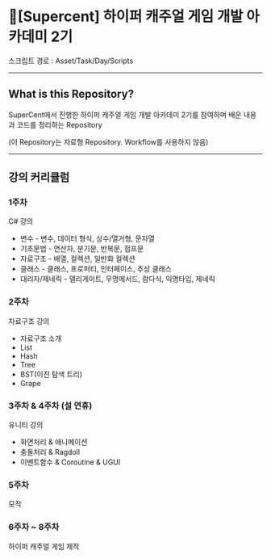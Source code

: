 # 💎[Supercent] 하이퍼 캐주얼 게임 개발 아카데미 2기
스크립트 경로 : Asset/Task/Day/Scripts

---

## What is this Repository?

SuperCent에서 진행한 하이퍼 캐주얼 게임 개발 아카데미 2기를 참여하며 배운 내용과 코드를 정리하는 Repository  

(이 Repository는 자료형 Repository. Workflow를 사용하지 않음)

---

## 강의 커리큘럼

### 1주차
  
C# 걍의
  - 변수 - 변수, 데이터 형식, 상수/열거형, 문자열
  - 기초문법 - 연산자, 분기문, 반복문, 점프문
  - 자료구조 - 배열, 컬렉션, 일반화 컬렉션
  - 클래스 - 클래스, 프로퍼티, 인터페이스, 추상 클래스
  - 대리자/제네릭 - 델리게이트, 무명메서드, 람다식, 익명타입, 제네릭

### 2주차

자료구조 강의
  - 자료구조 소개
  - List
  - Hash
  - Tree
  - BST(이진 탐색 트리)
  - Grape

### 3주차 & 4주차 (설 연휴)

유니티 강의
  - 화면처리 & 애니메이션
  - 충돌처리 & Ragdoll
  - 이벤트함수 & Coroutine & UGUI
  
### 5주차

모작
  
### 6주차 ~ 8주차

하이퍼 캐주얼 게임 제작
  
  
  
  
  
  
  
  
  
  
